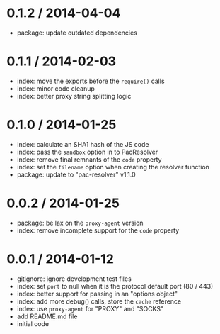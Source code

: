 
0.1.2 / 2014-04-04
==================

  * package: update outdated dependencies

0.1.1 / 2014-02-03
==================

  * index: move the exports before the `require()` calls
  * index: minor code cleanup
  * index: better proxy string splitting logic

0.1.0 / 2014-01-25
==================

  * index: calculate an SHA1 hash of the JS code
  * index: pass the `sandbox` option in to PacResolver
  * index: remove final remnants of the `code` property
  * index: set the `filename` option when creating the resolver function
  * package: update to "pac-resolver" v1.1.0

0.0.2 / 2014-01-25
==================

  * package: be lax on the `proxy-agent` version
  * index: remove incomplete support for the `code` property

0.0.1 / 2014-01-12
==================

  * gitignore: ignore development test files
  * index: set `port` to null when it is the protocol default port (80 / 443)
  * index: better support for passing in an "options object"
  * index: add more debug() calls, store the `cache` reference
  * index: use `proxy-agent` for "PROXY" and "SOCKS"
  * add README.md file
  * initial code
